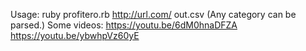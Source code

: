 Usage:
ruby profitero.rb http://url.com/ out.csv
  (Any category can be parsed.)
Some videos:
https://youtu.be/6dM0hnaDFZA
https://youtu.be/ybwhpVz60yE
